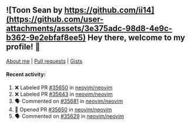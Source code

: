 ## ![Toon Sean by https://github.com/ii14](https://github.com/user-attachments/assets/3e375adc-98d8-4e9c-b362-9e2ebfaf8ee5) Hey there, welcome to my profile! 👋

[About me](https://seandewar.github.io/)
 | [Pull requests](https://github.com/search?p=1&q=author%3Aseandewar+is%3Apr)
 | [Gists](https://gist.github.com/seandewar)

#### Recent activity:

<!--START_SECTION:activity-->
1. ❌ Labeled PR [#35650](undefined) in [neovim/neovim](https://github.com/neovim/neovim)
2. ❌ Labeled PR [#35643](undefined) in [neovim/neovim](https://github.com/neovim/neovim)
3. 🗣 Commented on [#35681](https://github.com/neovim/neovim/issues/35681#issuecomment-3266731888) in [neovim/neovim](https://github.com/neovim/neovim)
4. 💪 Opened PR [#35650](undefined) in [neovim/neovim](https://github.com/neovim/neovim)
5. 🗣 Commented on [#35629](https://github.com/neovim/neovim/issues/35629#issuecomment-3255501408) in [neovim/neovim](https://github.com/neovim/neovim)
<!--END_SECTION:activity-->
